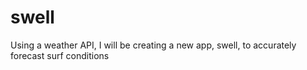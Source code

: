 # swell
Using a weather API, I will be creating a new app, swell, to accurately forecast surf conditions
